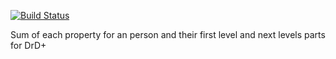 [![Build Status](https://travis-ci.org/jaroslavtyc/drd-plus-person-properties.svg?branch=master)](https://travis-ci.org/jaroslavtyc/drd-plus-person-properties)

Sum of each property for an person and their first level and next levels parts for DrD+
